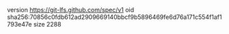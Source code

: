 version https://git-lfs.github.com/spec/v1
oid sha256:70856c0fdb612ad2909669140bbcf9b5896469fe6d76a171c554f1af1793e47e
size 2288

